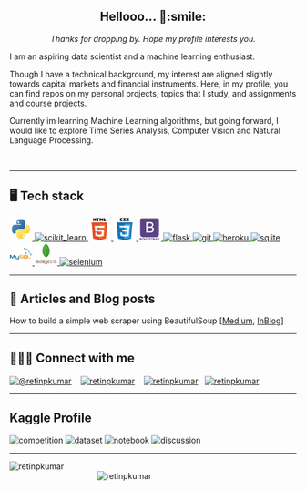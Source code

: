 <h2 align="center">Hellooo... 👋:smile:</h2> <p align="center"> <i>Thanks for dropping by. Hope my profile interests you.</i></p>

<p align="justify">I am an aspiring data scientist and a machine learning enthusiast.</p> 
<p> Though I have a technical background, my interest are aligned slightly towards capital markets and financial instruments. Here, in my profile, you can find repos on my personal projects, topics that I study, and assignments and course projects. </p>
  <p>Currently im learning Machine Learning algorithms, but going forward, I would like to explore Time Series Analysis, Computer Vision and Natural Language Processing.
  </p>
<br>
    
<hr>
    
<div>
   <h2> 🖥️ Tech stack </h2>
   <a href="https://www.python.org" target="_blank"> <img src="https://raw.githubusercontent.com/devicons/devicon/master/icons/python/python-original.svg" alt="python" width="40" height="40"/> </a> <a href="https://scikit-learn.org/" target="_blank"> <img src="https://upload.wikimedia.org/wikipedia/commons/0/05/Scikit_learn_logo_small.svg" alt="scikit_learn" width="40" height="40"/> </a> <a href="https://www.w3.org/html/" target="_blank"> <img src="https://raw.githubusercontent.com/devicons/devicon/master/icons/html5/html5-original-wordmark.svg" alt="html5" width="40" height="40"/> </a>   <a href="https://www.w3schools.com/css/" target="_blank"> <img src="https://raw.githubusercontent.com/devicons/devicon/master/icons/css3/css3-original-wordmark.svg" alt="css3" width="40" height="40"/> </a> <a href="https://getbootstrap.com" target="_blank"> <img src="https://raw.githubusercontent.com/devicons/devicon/master/icons/bootstrap/bootstrap-plain-wordmark.svg" alt="bootstrap" width="40" height="40"/> </a> <a href="https://flask.palletsprojects.com/" target="_blank"> <img src="https://www.vectorlogo.zone/logos/pocoo_flask/pocoo_flask-icon.svg" alt="flask" width="40" height="40"/> </a>  <a href="https://git-scm.com/" target="_blank"> <img src="https://www.vectorlogo.zone/logos/git-scm/git-scm-icon.svg" alt="git" width="40" height="40"/> </a> <a href="https://heroku.com" target="_blank"> <img src="https://www.vectorlogo.zone/logos/heroku/heroku-icon.svg" alt="heroku" width="40" height="40"/> </a> <a href="https://www.sqlite.org/" target="_blank"> <img src="https://www.vectorlogo.zone/logos/sqlite/sqlite-icon.svg" alt="sqlite" width="40" height="40"/> </a> <a href="https://www.mysql.com/" target="_blank"> <img src="https://raw.githubusercontent.com/devicons/devicon/master/icons/mysql/mysql-original-wordmark.svg" alt="mysql" width="40" height="40"/> </a> <a href="https://www.mongodb.com/" target="_blank"> <img src="https://raw.githubusercontent.com/devicons/devicon/master/icons/mongodb/mongodb-original-wordmark.svg" alt="mongodb" width="40" height="40"/> </a> <a href="https://www.selenium.dev" target="_blank"> <img src="https://raw.githubusercontent.com/detain/svg-logos/780f25886640cef088af994181646db2f6b1a3f8/svg/selenium-logo.svg" alt="selenium" width="40" height="40"/> </a> 
</div>

<hr>

<div>
  <h2> 📄 Articles and Blog posts </h2>
  How to build a simple web scraper using BeautifulSoup [<a href="https://medium.com/geekculture/how-to-build-a-simple-web-scraper-using-beautifulsoup-2f2f0f97dc47">Medium</a>,  <a href="https://inblog.in/How-to-build-a-simple-Webscraper-using-Beautifulsoup-OWfzH6tRhC">InBlog</a>]
    
</div>
<hr>

<div>
    <h2> 🧑‍🤝‍🧑 Connect with me</h2> 
  <p>
<a href="https://medium.com/@retinpkumar" target="blank"><img align="center" src="https://raw.githubusercontent.com/rahuldkjain/github-profile-readme-generator/master/src/images/icons/Social/medium.svg" alt="@retinpkumar" height="30" width="40" /></a>&nbsp;&nbsp;&nbsp; <a href="https://linkedin.com/in/retinpkumar" target="blank"><img align="center" src="https://raw.githubusercontent.com/rahuldkjain/github-profile-readme-generator/master/src/images/icons/Social/linked-in-alt.svg" alt="retinpkumar" height="30" width="30" /></a> &nbsp;&nbsp; <a href="https://kaggle.com/retinpkumar" target="blank"><img align="center" src="https://raw.githubusercontent.com/rahuldkjain/github-profile-readme-generator/master/src/images/icons/Social/kaggle.svg" alt="retinpkumar" height="30" width="30" /></a> &nbsp;&nbsp;<a href="https://twitter.com/retinpkumar" target="blank"><img align="center" src="https://raw.githubusercontent.com/rahuldkjain/github-profile-readme-generator/master/src/images/icons/Social/twitter.svg" alt="retinpkumar" height="30" width="30" /></a>
  </p>
</div>

<hr>
<div>
  <h2> Kaggle Profile </h2>
  
![competition](https://road-to-kaggle-grandmaster.vercel.app/api/badges/retinpkumar/competition/light)
![dataset](https://road-to-kaggle-grandmaster.vercel.app/api/badges/retinpkumar/dataset/light)
![notebook](https://road-to-kaggle-grandmaster.vercel.app/api/badges/retinpkumar/notebook/light)
![discussion](https://road-to-kaggle-grandmaster.vercel.app/api/badges/retinpkumar/discussion/light)
  
 </div>

<hr>

<div>
  <img align="left" src="https://github-readme-streak-stats.herokuapp.com/?user=retinpkumar&" alt="retinpkumar" / width="350">
  <img align="right" src="https://github-readme-stats.vercel.app/api?username=retinpkumar&show_icons=true&locale=en" alt="retinpkumar" / width="350" >
</div>
